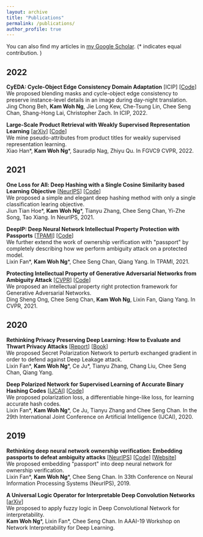 ```yaml
---
layout: archive
title: "Publications"
permalink: /publications/
author_profile: true
---
```


You can also find my articles in [my Google Scholar](https://scholar.google.com/citations?user=HxEQkLoAAAAJ&hl=en).
(* indicates equal contribution. )

2022
------
**CyEDA: Cycle-Object Edge Consistency Domain Adaptation** \[ICIP\] \[[Code](https://github.com/bjc1999/CyEDA)\]
<br>We proposed blending masks and cycle-object edge consistency to preserve instance-level details in an image during day-night translation.
<br>Jing Chong Beh, **Kam Woh Ng**, Jie Long Kew, Che-Tsung Lin, Chee Seng Chan, Shang-Hong Lai, Christopher Zach. In ICIP, 2022.

**Large-Scale Product Retrieval with Weakly Supervised Representation Learning** \[[arXiv](https://arxiv.org/abs/2208.00955)\] \[[Code](https://github.com/01BB01/eBayChallenge)\]
<br>We mine pseudo-attributes from product titles for weakly supervised representation learning.
<br>Xiao Han\*, **Kam Woh Ng**\*, Sauradip Nag, Zhiyu Qu. In FGVC9 CVPR, 2022.

2021
------
**One Loss for All: Deep Hashing with a Single Cosine Similarity based Learning Objective** \[[NeurIPS](https://arxiv.org/abs/2109.14449)\] \[[Code](https://github.com/kamwoh/orthohash)\]
<br>We proposed a simple and elegant deep hashing method with only a single classification learing objective.
<br>Jiun Tian Hoe\*, **Kam Woh Ng**\*, Tianyu Zhang, Chee Seng Chan, Yi-Zhe Song, Tao Xiang. In NeurIPS, 2021.

**DeepIP: Deep Neural Network Intellectual Property Protection with Passports** \[[TPAMI](https://ieeexplore.ieee.org/document/9454280)\] \[[Code](https://github.com/kamwoh/DeepIPR)\]
<br>We further extend the work of ownership verification with "passport" by completely describing how we perform ambiguity attack on a protected model.
<br>Lixin Fan\*, **Kam Woh Ng**\*, Chee Seng Chan, Qiang Yang. In TPAMI, 2021.

**Protecting Intellectual Property of Generative Adversarial Networks from Ambiguity Attack** \[[CVPR](https://arxiv.org/abs/2102.04362)\] \[[Code](https://github.com/dingsheng-ong/ipr-gan)\]
<br>We proposed an intellectual property right protection framework for Generative Adversarial Networks.
<br>Ding Sheng Ong, Chee Seng Chan, **Kam Woh Ng**, Lixin Fan, Qiang Yang. In CVPR, 2021.

2020
------
**Rethinking Privacy Preserving Deep Learning: How to Evaluate and Thwart Privacy Attacks** \[[Report](https://arxiv.org/abs/2006.11601)\] \[[Book](https://www.springer.com/gp/book/9783030630751)\]
<br>We proposed Secret Polarization Network to perturb exchanged gradient in order to defend against Deep Leakage attack.
<br>Lixin Fan\*, **Kam Woh Ng**\*, Ce Ju\*, Tianyu Zhang, Chang Liu, Chee Seng Chan, Qiang Yang.

**Deep Polarized Network for Supervised Learning of Accurate Binary Hashing Codes** \[[IJCAI](https://www.ijcai.org/Proceedings/2020/0115.pdf)\] \[[Code](https://github.com/kamwoh/DPN)\]
<br>We proposed polarization loss, a differentiable hinge-like loss, for learning accurate hash codes.
<br>Lixin Fan\*, **Kam Woh Ng**\*, Ce Ju, Tianyu Zhang and Chee Seng Chan. In the 29th International Joint Conference on Artificial Intelligence (IJCAI), 2020.

2019
------
**Rethinking deep neural network ownership verification: Embedding passports to defeat ambiguity attacks** \[[NeurIPS](https://arxiv.org/abs/1909.07830)\] \[[Code](https://github.com/kamwoh/DeepIPR)\] \[[Website](https://kamwoh.github.io/DeepIPR/)\]
<br>We proposed embedding "passport" into deep neural network for ownership verification.
<br>Lixin Fan\*, **Kam Woh Ng**\*, Chee Seng Chan. In 33th Conference on Neural Information Processing Systems (NeurIPS), 2019.

**A Universal Logic Operator for Interpretable Deep Convolution Networks** \[[arXiv](https://arxiv.org/abs/1901.08551)\]
<br>We proposed to apply fuzzy logic in Deep Convolutional Network for interpretability.
<br>**Kam Woh Ng**\*, Lixin Fan\*, Chee Seng Chan. In AAAI-19 Workshop on Network Interpretability for Deep Learning.
